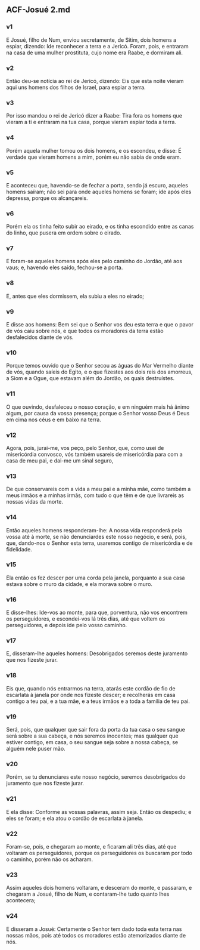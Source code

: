 ## ACF-Josué 2.md
### v1
 E Josué, filho de Num, enviou secretamente, de Sitim, dois homens a espiar, dizendo: Ide reconhecer a terra e a Jericó. Foram, pois, e entraram na casa de uma mulher prostituta, cujo nome era Raabe, e dormiram ali.
### v2
 Então deu-se notícia ao rei de Jericó, dizendo: Eis que esta noite vieram aqui uns homens dos filhos de Israel, para espiar a terra.
### v3
 Por isso mandou o rei de Jericó dizer a Raabe: Tira fora os homens que vieram a ti e entraram na tua casa, porque vieram espiar toda a terra.
### v4
 Porém aquela mulher tomou os dois homens, e os escondeu, e disse: É verdade que vieram homens a mim, porém eu não sabia de onde eram.
### v5
 E aconteceu que, havendo-se de fechar a porta, sendo já escuro, aqueles homens saíram; não sei para onde aqueles homens se foram; ide após eles depressa, porque os alcançareis.
### v6
 Porém ela os tinha feito subir ao eirado, e os tinha escondido entre as canas do linho, que pusera em ordem sobre o eirado.
### v7
 E foram-se aqueles homens após eles pelo caminho do Jordão, até aos vaus; e, havendo eles saído, fechou-se a porta.
### v8
 E, antes que eles dormissem, ela subiu a eles no eirado;
### v9
 E disse aos homens: Bem sei que o Senhor vos deu esta terra e que o pavor de vós caiu sobre nós, e que todos os moradores da terra estão desfalecidos diante de vós.
### v10
 Porque temos ouvido que o Senhor secou as águas do Mar Vermelho diante de vós, quando saíeis do Egito, e o que fizestes aos dois reis dos amorreus, a Siom e a Ogue, que estavam além do Jordão, os quais destruístes.
### v11
 O que ouvindo, desfaleceu o nosso coração, e em ninguém mais há ânimo algum, por causa da vossa presença; porque o Senhor vosso Deus é Deus em cima nos céus e em baixo na terra.
### v12
 Agora, pois, jurai-me, vos peço, pelo Senhor, que, como usei de misericórdia convosco, vós também usareis de misericórdia para com a casa de meu pai, e dai-me um sinal seguro,
### v13
 De que conservareis com a vida a meu pai e a minha mãe, como também a meus irmãos e a minhas irmãs, com tudo o que têm e de que livrareis as nossas vidas da morte.
### v14
 Então aqueles homens responderam-lhe: A nossa vida responderá pela vossa até à morte, se não denunciardes este nosso negócio, e será, pois, que, dando-nos o Senhor esta terra, usaremos contigo de misericórdia e de fidelidade.
### v15
 Ela então os fez descer por uma corda pela janela, porquanto a sua casa estava sobre o muro da cidade, e ela morava sobre o muro.
### v16
 E disse-lhes: Ide-vos ao monte, para que, porventura, não vos encontrem os perseguidores, e escondei-vos lá três dias, até que voltem os perseguidores, e depois ide pelo vosso caminho.
### v17
 E, disseram-lhe aqueles homens: Desobrigados seremos deste juramento que nos fizeste jurar.
### v18
 Eis que, quando nós entrarmos na terra, atarás este cordão de fio de escarlata à janela por onde nos fizeste descer; e recolherás em casa contigo a teu pai, e a tua mãe, e a teus irmãos e a toda a família de teu pai.
### v19
 Será, pois, que qualquer que sair fora da porta da tua casa o seu sangue será sobre a sua cabeça, e nós seremos inocentes; mas qualquer que estiver contigo, em casa, o seu sangue seja sobre a nossa cabeça, se alguém nele puser mão.
### v20
 Porém, se tu denunciares este nosso negócio, seremos desobrigados do juramento que nos fizeste jurar.
### v21
 E ela disse: Conforme as vossas palavras, assim seja. Então os despediu; e eles se foram; e ela atou o cordão de escarlata à janela.
### v22
 Foram-se, pois, e chegaram ao monte, e ficaram ali três dias, até que voltaram os perseguidores, porque os perseguidores os buscaram por todo o caminho, porém não os acharam.
### v23
 Assim aqueles dois homens voltaram, e desceram do monte, e passaram, e chegaram a Josué, filho de Num, e contaram-lhe tudo quanto lhes acontecera;
### v24
 E disseram a Josué: Certamente o Senhor tem dado toda esta terra nas nossas mãos, pois até todos os moradores estão atemorizados diante de nós.
